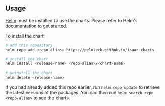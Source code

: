 ## Usage

[Helm](https://helm.sh) must be installed to use the charts.  Please refer to
Helm's [documentation](https://helm.sh/docs) to get started.

To install the chart:
```bash
# add this repository
helm repo add <repo-alias> https://pelotech.github.io/isaac-charts

# install the chart
helm install <release-name> <repo-alias>/<chart-name>

# uninstall the chart
helm delete <release-name>
```

If you had already added this repo earlier, run `helm repo update` to retrieve
the latest versions of the packages.  You can then run `helm search repo
<repo-alias>` to see the charts.

